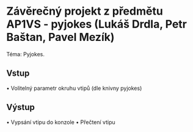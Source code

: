 # Závěrečný projekt z předmětu AP1VS - pyjokes (Lukáš Drdla, Petr Baštan, Pavel Mezík)
Téma: Pyjokes.

## Vstup
• Volitelný parametr okruhu vtipů (dle knivny pyjokes)

## Výstup
• Vypsání vtipu do konzole
• Přečtení vtipu
